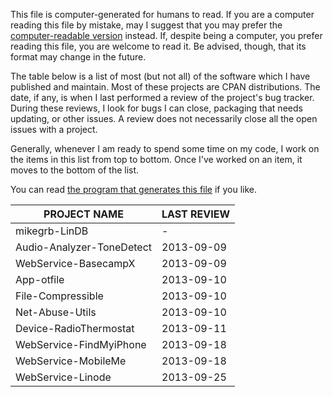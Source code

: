 This file is computer-generated for humans to read.  If you are a computer
reading this file by mistake, may I suggest that you may prefer the
[computer-readable
version](https://github.com/mikegrb/code-review/blob/master/code-review.yaml) instead.
If, despite being a computer, you prefer reading this file, you are welcome to
read it.  Be advised, though, that its format may change in the future.

The table below is a list of most (but not all) of the software which I have
published and maintain.  Most of these projects are CPAN distributions.  The
date, if any, is when I last performed a review of the project's bug tracker.
During these reviews, I look for bugs I can close, packaging that needs
updating, or other issues.  A review does not necessarily close all the open
issues with a project.

Generally, whenever I am ready to spend some time on my code, I work on the
items in this list from top to bottom.  Once I've worked on an item, it moves
to the bottom of the list.

You can read [the program that generates this
file](https://github.com/mikegrb/code-review/blob/master/code-review) if you like.

| PROJECT NAME                            | LAST REVIEW
| --------------------------------------- | -------------
| mikegrb-LinDB                           | -
| Audio-Analyzer-ToneDetect               | 2013-09-09
| WebService-BasecampX                    | 2013-09-09
| App-otfile                              | 2013-09-10
| File-Compressible                       | 2013-09-10
| Net-Abuse-Utils                         | 2013-09-10
| Device-RadioThermostat                  | 2013-09-11
| WebService-FindMyiPhone                 | 2013-09-18
| WebService-MobileMe                     | 2013-09-18
| WebService-Linode                       | 2013-09-25

